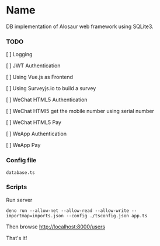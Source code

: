 # Name

DB implementation of Alosaur web framework using SQLite3.

### TODO

[ ] Logging

[ ] JWT Authentication

[ ] Using Vue.js as Frontend

[ ] Using Surveyjs.io to build a survey

[ ] WeChat HTML5 Authentication

[ ] WeChat HTMl5 get the mobile number using serial number

[ ] WeChat HTML5 Pay

[ ] WeApp Authentication

[ ] WeApp Pay

### Config file

`database.ts`

### Scripts

Run server

```
deno run --allow-net --allow-read --allow-write --importmap=imports.json --config ./tsconfig.json app.ts
```

Then browse [http://localhost:8000/users]()

That's it!
